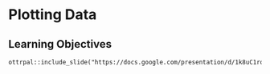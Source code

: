 # Plotting Data

## Learning Objectives

```{r, fig.align='center', echo = FALSE, fig.alt= "Major point!! example image"}
ottrpal::include_slide("https://docs.google.com/presentation/d/1k8uC1rqnGTSbKjBsWvKYgiUUxO1q_VhJCwZQHJNWozA/edit#slide=id.g29054a882fd_0_52")
```

